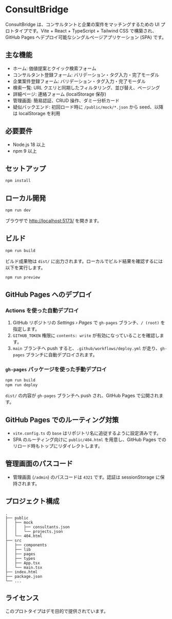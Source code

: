 # ConsultBridge

ConsultBridge は、コンサルタントと企業の案件をマッチングするための UI プロトタイプです。Vite + React + TypeScript + Tailwind CSS で構築され、GitHub Pages へデプロイ可能なシングルページアプリケーション (SPA) です。

## 主な機能

- ホーム: 価値提案とクイック検索フォーム
- コンサルタント登録フォーム: バリデーション・タグ入力・完了モーダル
- 企業案件登録フォーム: バリデーション・タグ入力・完了モーダル
- 検索一覧: URL クエリと同期したフィルタリング、並び替え、ページング
- 詳細ページ: 連絡フォーム (localStorage 保存)
- 管理画面: 簡易認証、CRUD 操作、ダミー分析カード
- 疑似バックエンド: 初回ロード時に `/public/mock/*.json` から seed、以降は localStorage を利用

## 必要要件

- Node.js 18 以上
- npm 9 以上

## セットアップ

```bash
npm install
```

## ローカル開発

```bash
npm run dev
```

ブラウザで <http://localhost:5173/> を開きます。

## ビルド

```bash
npm run build
```

ビルド成果物は `dist/` に出力されます。ローカルでビルド結果を確認するには以下を実行します。

```bash
npm run preview
```

## GitHub Pages へのデプロイ

### Actions を使った自動デプロイ

1. GitHub リポジトリの *Settings › Pages* で `gh-pages` ブランチ、`/ (root)` を指定します。
2. `GITHUB_TOKEN` 権限に `contents: write` が有効になっていることを確認します。
3. `main` ブランチへ push すると、`.github/workflows/deploy.yml` が走り、`gh-pages` ブランチに自動デプロイされます。

### `gh-pages` パッケージを使った手動デプロイ

```bash
npm run build
npm run deploy
```

`dist/` の内容が `gh-pages` ブランチへ push され、GitHub Pages で公開されます。

## GitHub Pages でのルーティング対策

- `vite.config.ts` の `base` はリポジトリ名に追従するように設定済みです。
- SPA のルーティング向けに `public/404.html` を用意し、GitHub Pages でのリロード時もトップにリダイレクトします。

## 管理画面のパスコード

- 管理画面 (`/admin`) のパスコードは `4321` です。認証は sessionStorage に保持されます。

## プロジェクト構成

```
.
├── public
│   ├── mock
│   │   ├── consultants.json
│   │   └── projects.json
│   └── 404.html
├── src
│   ├── components
│   ├── lib
│   ├── pages
│   ├── types
│   ├── App.tsx
│   └── main.tsx
├── index.html
├── package.json
└── ...
```

## ライセンス

このプロトタイプはデモ目的で提供されています。
